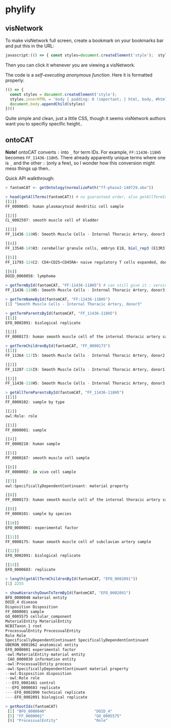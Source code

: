 # phylify

## visNetwork

To make visNetwork full screen, create a bookmark on your bookmarks bar and put
this in the URL:

```js
javascript:(() => { const styles=document.createElement('style');  styles.innerHTML = 'body { padding: 0 !important; } html, body, #htmlwidget_container, .visNetwork { height: 100% !important; }'; document.body.appendChild(styles) })()
```

Then you can click it whenever you are viewing a visNetwork.

The code is a *self-executing anonymous function*. Here it is formatted properly:
```js
(() => {
  const styles = document.createElement('style');
  styles.innerHTML = 'body { padding: 0 !important; } html, body, #htmlwidget_container, .visNetwork { height: 100% !important; }';
  document.body.appendChild(styles)
})()
```

Quite simple and clean, just a little CSS, though it seems visNetwork authors want you to specifiy specific height..

## ontoCAT

**Note!** ontoCAT converts `:` into `_` for term IDs. For example,
`FF:11436-118H5` becomes `FF_11436-118H5`. There already apparently unique
terms where one is `_` and the other `:` (only a few), so I wonder how this
conversion might mess things up then..

Quick API walkthrough:

```r
> fantomCAT <- getOntology(normalizePath("ff-phase2-140729.obo"))

> head(getAllTerms(fantomCAT)) # no guaranteed order, also getAllTermIds
[[1]]
FF_0000045: human plasmacytoid dendritic cell sample

[[2]]
CL_0002597: smooth muscle cell of bladder

[[3]]
FF_11436-118H5: Smooth Muscle Cells - Internal Thoracic Artery, donor3

[[4]]
FF_13540-145H3: cerebellar granule cells, embryo E18, biol_rep3 (E13R3)

[[5]]
FF_11793-124C2: CD4+CD25+CD45RA+ naive regulatory T cells expanded, donor1

[[6]]
DOID_0060058: lymphoma

> getTermById(fantomCAT, "FF:11436-118H5") # can still give it : version
FF_11436-118H5: Smooth Muscle Cells - Internal Thoracic Artery, donor3

> getTermNameById(fantomCAT, "FF:11436-118H5")
[1] "Smooth Muscle Cells - Internal Thoracic Artery, donor3"

> getTermParentsById(fantomCAT, "FF_11436-118H5")
[[1]]
EFO_0002091: biological replicate

[[2]]
FF_0000173: human smooth muscle cell of the internal thoracic artery sample

> getTermChildrenById(fantomCAT, "FF_0000173")
[[1]]
FF_11364-117I5: Smooth Muscle Cells - Internal Thoracic Artery, donor2

[[2]]
FF_11287-116I9: Smooth Muscle Cells - Internal Thoracic Artery, donor1

[[3]]
FF_11436-118H5: Smooth Muscle Cells - Internal Thoracic Artery, donor3

> getAllTermParentsById(fantomCAT, "FF_11436-118H5")
[[1]]
FF_0000102: sample by type

[[2]]
owl:Role: role

[[3]]
FF_0000001: sample

[[4]]
FF_0000210: human sample

[[5]]
FF_0000167: smooth muscle cell sample

[[6]]
FF_0000002: in vivo cell sample

[[7]]
owl:SpecificallyDependentContinuant: material property

[[8]]
FF_0000173: human smooth muscle cell of the internal thoracic artery sample

[[9]]
FF_0000101: sample by species

[[10]]
EFO_0000001: experimental factor

[[11]]
FF_0000175: human smooth muscle cell of subclavian artery sample

[[12]]
EFO_0002091: biological replicate

[[13]]
EFO_0000683: replicate

> length(getAllTermChildrenById(fantomCAT, "EFO_0002091"))
[1] 2255

> showHierarchyDownToTermById(fantomCAT, "EFO_0002091")
BFO_0000040 material entity
DOID_4 disease
Disposition Disposition
FF_0000001 sample
GO_0005575 cellular_component
MaterialEntity MaterialEntity
NCBITaxon_1 root
ProcessualEntity ProcessualEntity
Role Role
SpecificallyDependentContinuant SpecificallyDependentContinuant
UBERON_0001062 anatomical entity
EFO_0000001 experimental factor
-owl:MaterialEntity material entity
-IAO_0000030 information entity
-owl:ProcessualEntity process
-owl:SpecificallyDependentContinuant material property
--owl:Disposition disposition
--owl:Role role
---EFO_0001461 control
---EFO_0000683 replicate
----EFO_0002090 technical replicate
----EFO_0002091 biological replicate

> getRootIds(fantomCAT)
 [1] "BFO_0000040"                     "DOID_4"                          "Disposition"                     "EFO_0000001"                    
 [5] "FF_0000001"                      "GO_0005575"                      "MaterialEntity"                  "NCBITaxon_1"                    
 [9] "ProcessualEntity"                "Role"                            "SpecificallyDependentContinuant" "UBERON_0001062"
```
